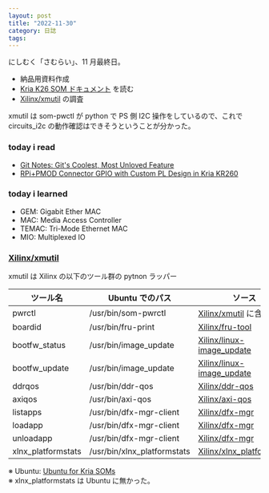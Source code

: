 ```yaml
---
layout: post
title: "2022-11-30"
category: 日誌
tags:
---
```


にしむく「さむらい」、11 月最終日。

- 納品用資料作成
- [Kria K26 SOM ドキュメント](https://xilinx-wiki.atlassian.net/wiki/spaces/A/pages/1641152513/Kria+K26+SOM) を読む
- [Xilinx/xmutil](https://github.com/Xilinx/xmutil) の調査

xmutil は som-pwctl が python で PS 側 I2C 操作をしているので、これで circuits_i2c の動作確認はできそうということが分かった。

### today i read

- [Git Notes: Git's Coolest, Most Unloved Feature](https://tylercipriani.com/blog/2022/11/19/git-notes-gits-coolest-most-unloved-feature/)
- [RPi+PMOD Connector GPIO with Custom PL Design in Kria KR260](https://www.hackster.io/whitney-knitter/rpi-pmod-connector-gpio-with-custom-pl-design-in-kria-kr260-53c40e)

### today i learned

- GEM: Gigabit Ether MAC
- MAC: Media Access Controller
- TEMAC: Tri-Mode Ethernet MAC
- MIO: Multiplexed IO

### [Xilinx/xmutil](https://github.com/Xilinx/xmutil)

xmutil は Xilinx の以下のツール群の pytnon ラッパー

| ツール名           | Ubuntu でのパス             | ソース                                                                    |
| ------------------ | --------------------------- | ------------------------------------------------------------------------- |
| pwrctl             | /usr/bin/som-pwrctl         | [Xilinx/xmutil](https://github.com/Xilinx/xmutil) に含まれる              |
| boardid            | /usr/bin/fru-print          | [Xilinx/fru-tool](https://github.com/Xilinx/fru-tool)                     |
| bootfw_status      | /usr/bin/image_update       | [Xilinx/linux-image_update](https://github.com/Xilinx/linux-image_update) |
| bootfw_update      | /usr/bin/image_update       | [Xilinx/linux-image_update](https://github.com/Xilinx/linux-image_update) |
| ddrqos             | /usr/bin/ddr-qos            | [Xilinx/ddr-qos](https://github.com/Xilinx/ddr-qos)                       |
| axiqos             | /usr/bin/axi-qos            | [Xilinx/axi-qos](https://github.com/Xilinx/axi-qos)                       |
| listapps           | /usr/bin/dfx-mgr-client     | [Xilinx/dfx-mgr](https://github.com/Xilinx/dfx-mgr)                       |
| loadapp            | /usr/bin/dfx-mgr-client     | [Xilinx/dfx-mgr](https://github.com/Xilinx/dfx-mgr)                       |
| unloadapp          | /usr/bin/dfx-mgr-client     | [Xilinx/dfx-mgr](https://github.com/Xilinx/dfx-mgr)                       |
| xlnx_platformstats | /usr/bin/xlnx_platformstats | [Xilinx/xlnx_platformstats](https://github.com/Xilinx/xlnx_platformstats) |

※ Ubuntu: [Ubuntu for Kria SOMs](https://ubuntu.com/download/amd-xilinx)  
※ xlnx_platformstats は Ubuntu に無かった。
